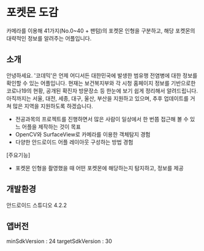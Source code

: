 # 포켓몬 도감
카메라를 이용해 41가지(No.0~40 + 팬텀)의 포켓몬 인형을 구분하고, 해당 포켓몬의 대략적인 정보를 알려주는 어플입니다.

## 소개
안녕하세요. '코데믹'은 언제 어디서든 대한민국에 발생한 범유행 전염병에 대한 정보를 확인할 수 있는 어플입니다. 현재는 보건복지부와 각 시청 홈페이지 정보를 기반으로한 코로나19의 현황, 공개된 확진자 방문장소 등 한눈에 보기 쉽게 정리해서 알려드립니다. 아직까지는 서울, 대전, 세종, 대구, 울산, 부산을 지원하고 있으며, 추후 업데이트를 거쳐 많은 지역을 지원하도록 하겠습니다.  

- 전공과목의 프로젝트를 진행하면서 많은 사람이 일상에서 한 번쯤 접근해 볼 수 있느 어플을 제작하는 것이 목표
- OpenCV와 SurfaceView로 카메라를 이용한 객체탐지 경험
- 다양한 안드로이드 어플 레이아웃 구성하는 방법 경험

[주요기능]  
- 포켓몬 인형을 촬영했을 때 어떤 포켓몬에 해당하는지 탐지하고, 정보를 제공

## 개발환경
안드로이드 스튜디오 4.2.2

## 앱버전
minSdkVersion : 24
targetSdkVersion : 30 

